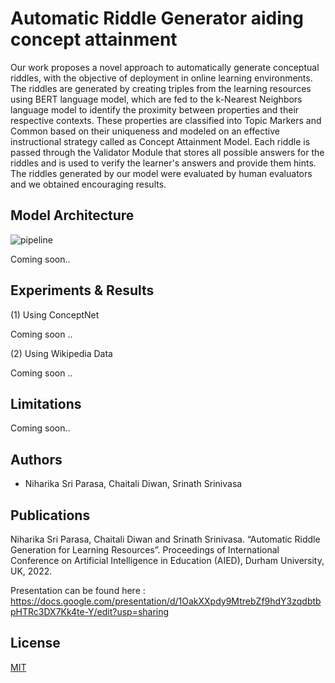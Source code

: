 


# Automatic Riddle Generator aiding concept attainment

Our work proposes a novel approach to automatically generate conceptual riddles, with the objective of deployment in online learning environments. 
The riddles are generated by creating triples from the learning resources using BERT language model, which are fed to the k-Nearest Neighbors language model to identify the proximity between properties and their respective contexts. These properties are classified into Topic Markers and Common based on their uniqueness and modeled on an effective instructional strategy called as Concept Attainment Model. Each riddle is passed through the Validator Module that stores all possible answers for the riddles and is used to verify the learner's answers and provide them hints. 
The riddles generated by our model were evaluated by human evaluators and we obtained encouraging results.


## Model Architecture
![pipeline](https://user-images.githubusercontent.com/60874029/226642409-54384be8-e71d-452e-9d1a-7daf0708e918.png)

Coming soon..
## Experiments & Results

(1) Using ConceptNet
  
  Coming soon ..

(2) Using Wikipedia Data

  Coming soon ..

## Limitations

Coming soon..
## Authors

- Niharika Sri Parasa, Chaitali Diwan, Srinath Srinivasa


## Publications


Niharika Sri Parasa, Chaitali Diwan and Srinath Srinivasa. “Automatic Riddle Generation for Learning Resources”. Proceedings of International Conference on Artificial Intelligence in Education (AIED), Durham University, UK, 2022.


Presentation can be found here :
    https://docs.google.com/presentation/d/1OakXXpdy9MtrebZf9hdY3zqdbtbpHTRc3DX7Kk4te-Y/edit?usp=sharing

## License

[MIT](https://choosealicense.com/licenses/mit/)
